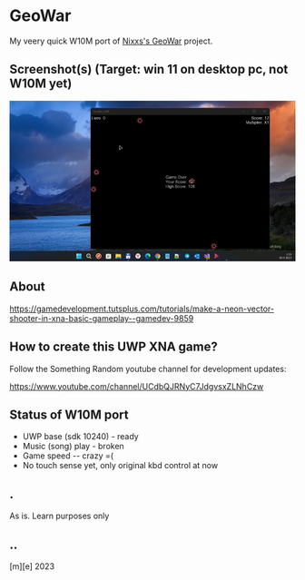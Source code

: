 # GeoWar
My veery quick W10M port of [Nixxs's GeoWar](https://github.com/Nixxs/GeoWar) project.

## Screenshot(s) (Target: win 11 on desktop pc, not W10M yet)
![Button](Images/shot01.png)

## About
https://gamedevelopment.tutsplus.com/tutorials/make-a-neon-vector-shooter-in-xna-basic-gameplay--gamedev-9859


## How to create this UWP XNA game?
Follow the Something Random youtube channel for development updates: 

https://www.youtube.com/channel/UCdbQJRNyC7JdgvsxZLNhCzw

## Status of W10M port
- UWP base (sdk 10240) - ready
- Music (song) play - broken
- Game speed -- crazy =(
- No touch sense yet, only original kbd control at now

## .
As is. Learn purposes only

## ..
[m][e] 2023
